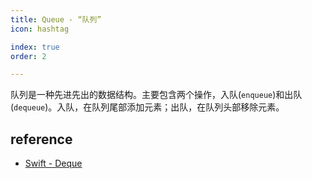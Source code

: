 ```yaml
---
title: Queue - “队列”
icon: hashtag

index: true
order: 2

---
```


队列是一种先进先出的数据结构。主要包含两个操作，入队(`enqueue`)和出队(`dequeue`)。入队，在队列尾部添加元素；出队，在队列头部移除元素。

<!-- more -->

## reference
  
  - [Swift - Deque](https://github.com/apple/swift-collections/blob/main/Sources/DequeModule/Deque.swift)
  